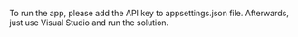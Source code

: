 To run the app, please add the API key to appsettings.json file. Afterwards, just use Visual Studio and run the solution.
